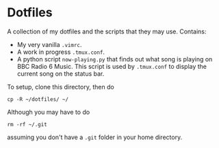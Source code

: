 # Dotfiles
A collection of my dotfiles and the scripts that they may use. Contains:
- My very vanilla `.vimrc`.
- A work in progress `.tmux.conf`.
- A python script `now-playing.py` that finds out what song is playing on BBC Radio 6 Music. This script is used by `.tmux.conf` to display the current song on the status bar.

To setup, clone this directory, then do
```
cp -R ~/dotfiles/ ~/
```
Although you may have to do
```
rm -rf ~/.git
```
assuming you don't have a `.git` folder in your home directory.
